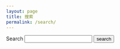 ```yaml
---
layout: page
title: 搜索
permalink: /search/
---
```


<form action={{ "/search.html" | prepend: site.baseurl }} method="get">
  <label for="search-box">Search</label>
  <input type="text" id="search-box" name="query">
  <input type="submit" value="search">
</form>
